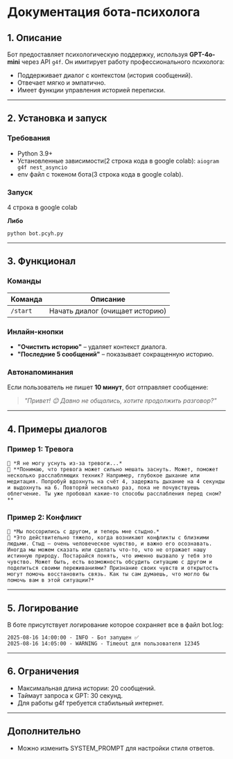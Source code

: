 # Документация бота-психолога

## **1. Описание**  
Бот предоставляет психологическую поддержку, используя **GPT-4o-mini** через API `g4f`. Он имитирует работу профессионального психолога:  
- Поддерживает диалог с контекстом (история сообщений).  
- Отвечает мягко и эмпатично.  
- Имеет функции управления историей переписки.  

---

## **2. Установка и запуск**  

### **Требования**  
- Python 3.9+  
- Установленные зависимости(2 строка кода в google colab):
``aiogram g4f nest_asyncio``
- env файл с токеном бота(3 строка кода в google colab). 

### **Запуск**

4 строка в google colab

**Либо**

``python bot.pcyh.py``

---

## **3. Функционал**  

### **Команды**  
| Команда | Описание |  
|---------|----------|  
| `/start` | Начать диалог (очищает историю) |  

### **Инлайн-кнопки**  
- **"Очистить историю"** – удаляет контекст диалога.  
- **"Последние 5 сообщений"** – показывает сокращенную историю.  

### **Автонапоминания**  
Если пользователь не пишет **10 минут**, бот отправляет сообщение:  
> *"Привет! 😊 Давно не общались, хотите продолжить разговор?"*  

---

## **4. Примеры диалогов**  

### **Пример 1: Тревога**  
```
👤 *Я не могу уснуть из-за тревоги...*  
🧠 **Понимаю, что тревога может сильно мешать заснуть. Может, поможет несколько расслабляющих техник? Например, глубокое дыхание или медитация. Попробуй вдохнуть на счёт 4, задержать дыхание на 4 секунды и выдохнуть на 6. Повторяй несколько раз, пока не почувствуешь облегчение. Ты уже пробовал какие-то способы расслабления перед сном?**  
```  

### **Пример 2: Конфликт**  
```
👤 *Мы поссорились с другом, и теперь мне стыдно.*  
🧠 *Это действительно тяжело, когда возникают конфликты с близкими людьми. Стыд — очень человеческое чувство, и важно его осознавать. Иногда мы можем сказать или сделать что-то, что не отражает нашу истинную природу. Постарайся понять, что именно вызвало у тебя это чувство. Может быть, есть возможность обсудить ситуацию с другом и поделиться своими переживаниями? Признание своих чувств и открытость могут помочь восстановить связь. Как ты сам думаешь, что могло бы помочь вам в этой ситуации?*  
```  

---

## **5. Логирование**  
В боте присутствует логирование которое сохраняет все в файл bot.log:  
```log
2025-08-16 14:00:00 - INFO - Бот запущен ✅  
2025-08-16 14:05:00 - WARNING - Timeout для пользователя 12345  
```  

---

## **6. Ограничения**  
- Максимальная длина истории: 20 сообщений.  
- Таймаут запроса к GPT: 30 секунд.  
- Для работы g4f требуется стабильный интернет.  

---

##          **Дополнительно**  
- Можно изменить SYSTEM_PROMPT для настройки стиля ответов.
